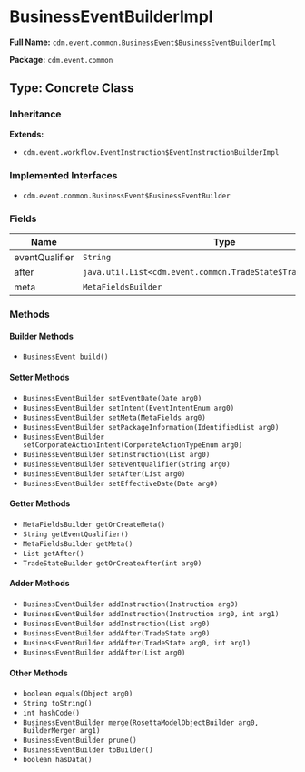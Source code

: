 # BusinessEventBuilderImpl

**Full Name:** `cdm.event.common.BusinessEvent$BusinessEventBuilderImpl`

**Package:** `cdm.event.common`

## Type: Concrete Class

### Inheritance

**Extends:**
- `cdm.event.workflow.EventInstruction$EventInstructionBuilderImpl`

### Implemented Interfaces

- `cdm.event.common.BusinessEvent$BusinessEventBuilder`

### Fields

| Name | Type | Description |
|------|------|-------------|
| eventQualifier | `String` |  |
| after | `java.util.List<cdm.event.common.TradeState$TradeStateBuilder>` |  |
| meta | `MetaFieldsBuilder` |  |

### Methods

#### Builder Methods

- `BusinessEvent build()`

#### Setter Methods

- `BusinessEventBuilder setEventDate(Date arg0)`
- `BusinessEventBuilder setIntent(EventIntentEnum arg0)`
- `BusinessEventBuilder setMeta(MetaFields arg0)`
- `BusinessEventBuilder setPackageInformation(IdentifiedList arg0)`
- `BusinessEventBuilder setCorporateActionIntent(CorporateActionTypeEnum arg0)`
- `BusinessEventBuilder setInstruction(List arg0)`
- `BusinessEventBuilder setEventQualifier(String arg0)`
- `BusinessEventBuilder setAfter(List arg0)`
- `BusinessEventBuilder setEffectiveDate(Date arg0)`

#### Getter Methods

- `MetaFieldsBuilder getOrCreateMeta()`
- `String getEventQualifier()`
- `MetaFieldsBuilder getMeta()`
- `List getAfter()`
- `TradeStateBuilder getOrCreateAfter(int arg0)`

#### Adder Methods

- `BusinessEventBuilder addInstruction(Instruction arg0)`
- `BusinessEventBuilder addInstruction(Instruction arg0, int arg1)`
- `BusinessEventBuilder addInstruction(List arg0)`
- `BusinessEventBuilder addAfter(TradeState arg0)`
- `BusinessEventBuilder addAfter(TradeState arg0, int arg1)`
- `BusinessEventBuilder addAfter(List arg0)`

#### Other Methods

- `boolean equals(Object arg0)`
- `String toString()`
- `int hashCode()`
- `BusinessEventBuilder merge(RosettaModelObjectBuilder arg0, BuilderMerger arg1)`
- `BusinessEventBuilder prune()`
- `BusinessEventBuilder toBuilder()`
- `boolean hasData()`

